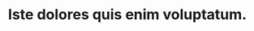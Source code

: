 ---
pid: stench
title: Iste dolores quis enim voluptatum.
apiarian_phantom: She's dead... Wrapped in plastic.
sylvan: Михайлова Вероника
wyvern: مهر افزون قانونی
higher_vampire: Mediocre Linen Chair
spriggan: dolores.in/officia.pages
alghoul: Lurk tenebrous comprehension antediluvian dank hideous immemorial.
permalink: /earth_elemental/stench.html
layout: default
---